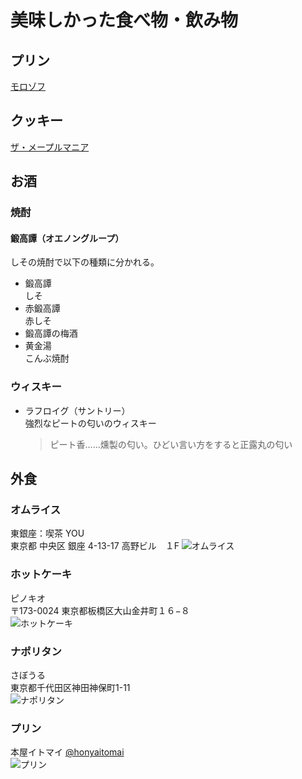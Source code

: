 # 美味しかった食べ物・飲み物

## プリン

[モロゾフ](http://www.morozoff.co.jp/)

## クッキー

[ザ・メープルマニア](https://themaplemania.jp/)

## お酒

### 焼酎

#### 鍛高譚（オエノングループ）

しその焼酎で以下の種類に分かれる。

- 鍛高譚  
  しそ
- 赤鍛高譚  
  赤しそ
- 鍛高譚の梅酒
- 黄金湯  
  こんぶ焼酎

### ウィスキー

- ラフロイグ（サントリー）  
  強烈なピートの匂いのウィスキー
  > ピート香……燻製の匂い。ひどい言い方をすると正露丸の匂い

## 外食

### オムライス

東銀座：喫茶 YOU  
東京都 中央区 銀座 4-13-17 高野ビル　１F
![オムライス](https://pbs.twimg.com/media/EatPNoSU8AAJZUF?format=jpg&name=small)

### ホットケーキ

ピノキオ  
〒173-0024 東京都板橋区大山金井町１６−８  
![ホットケーキ](https://pbs.twimg.com/media/EatPNoUVcAANESn?format=jpg&name=small)

### ナポリタン

さぼうる  
東京都千代田区神田神保町1-11  
![ナポリタン](https://pbs.twimg.com/media/EatPNoUVcAEsuln?format=jpg&name=small)

### プリン

本屋イトマイ [@honyaitomai
](https://twitter.com/honyaitomai?ref_src=twsrc%5Egoogle%7Ctwcamp%5Eserp%7Ctwgr%5Eauthor)  
![プリン](https://pbs.twimg.com/media/EatPNoSVAAAVTAP?format=jpg&name=small)

